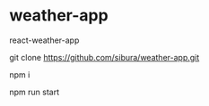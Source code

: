 # weather-app
react-weather-app

git clone https://github.com/sibura/weather-app.git

npm i

npm run start 
